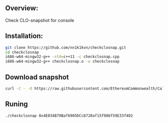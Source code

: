 ## Overview:

Check CLO-snapshot for console

## Installation:

```bash
git clone https://github.com/nn1k1kvn/checkclosnap.git 
cd checkclosnap
i686-w64-mingw32-g++ -std=c++11 -c checkclosnap.cpp
i686-w64-mingw32-g++ checkclosnap.o -o checkclosnap
```
## Download snapshot

```bash
curl -C - -O https://raw.githubusercontent.com/EthereumCommonwealth/Callisto-Snapshot/master/snapshot/snapshot_0001.txt
```
## Runing 
```bash
./checkclosnap 0x4E034B79Baf6905DCc8720af15f986f59E33f402
```
